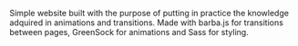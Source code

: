 Simple website built with the purpose of putting in practice the knowledge adquired in animations and transitions. Made with barba.js for transitions between pages, GreenSock for animations and Sass for styling.
